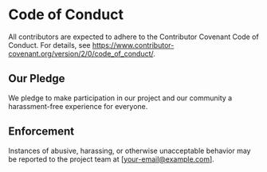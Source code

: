 # Code of Conduct

All contributors are expected to adhere to the Contributor Covenant Code of Conduct. For details, see https://www.contributor-covenant.org/version/2/0/code_of_conduct/.

## Our Pledge
We pledge to make participation in our project and our community a harassment-free experience for everyone.

## Enforcement
Instances of abusive, harassing, or otherwise unacceptable behavior may be reported to the project team at [your-email@example.com].
